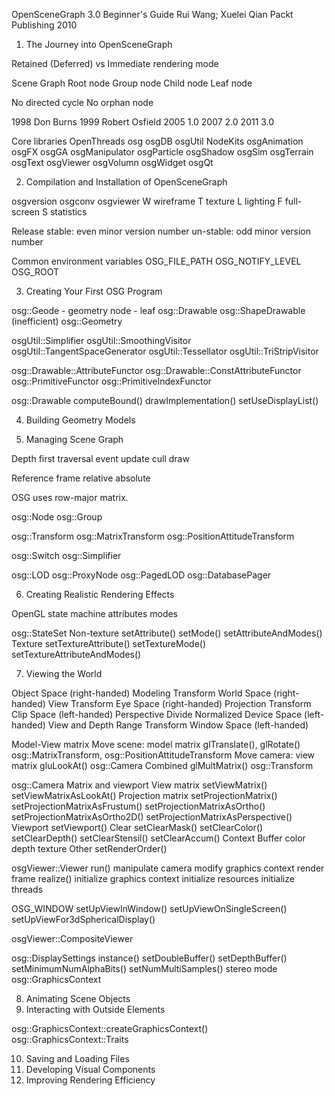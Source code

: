 OpenSceneGraph 3.0 Beginner's Guide
Rui Wang; Xuelei Qian
Packt Publishing
2010

1. The Journey into OpenSceneGraph

Retained (Deferred) vs Immediate rendering mode

Scene Graph
Root node
Group node
Child node
Leaf node

No directed cycle
No orphan node

1998 Don Burns
1999 Robert Osfield
2005 1.0
2007 2.0
2011 3.0

Core libraries
    OpenThreads
    osg
    osgDB
    osgUtil
NodeKits
    osgAnimation
    osgFX
    osgGA
    osgManipulator
    osgParticle
    osgShadow
    osgSim
    osgTerrain
    osgText
    osgViewer
    osgVolumn
    osgWidget
    osgQt

2. Compilation and Installation of OpenSceneGraph

osgversion
osgconv
osgviewer
    W wireframe
    T texture
    L lighting
    F full-screen
    S statistics

Release
    stable: even minor version number
    un-stable: odd minor version number

Common environment variables
    OSG_FILE_PATH
    OSG_NOTIFY_LEVEL
    OSG_ROOT

3. Creating Your First OSG Program

osg::Geode - geometry node - leaf
    osg::Drawable
        osg::ShapeDrawable (inefficient)
        osg::Geometry

osgUtil::Simplifier
osgUtil::SmoothingVisitor
osgUtil::TangentSpaceGenerator
osgUtil::Tessellator
osgUtil::TriStripVisitor

osg::Drawable::AttributeFunctor
osg::Drawable::ConstAttributeFunctor
osg::PrimitiveFunctor
osg::PrimitiveIndexFunctor

osg::Drawable
    computeBound()
    drawImplementation()
    setUseDisplayList()

4. Building Geometry Models

5. Managing Scene Graph

Depth first traversal
    event
    update
    cull
    draw

Reference frame
    relative
    absolute

OSG uses row-major matrix.

osg::Node
osg::Group

osg::Transform
osg::MatrixTransform
osg::PositionAttitudeTransform

osg::Switch
osg::Simplifier

osg::LOD
osg::ProxyNode
osg::PagedLOD
osg::DatabasePager

6. Creating Realistic Rendering Effects

OpenGL state machine
    attributes
    modes

osg::StateSet
    Non-texture
        setAttribute()
        setMode()
        setAttributeAndModes()
    Texture
        setTextureAttribute()
        setTextureMode()
        setTextureAttributeAndModes()

7. Viewing the World

Object Space (right-handed)
    Modeling Transform
World Space (right-handed)
    View Transform
Eye Space (right-handed)
    Projection Transform
Clip Space (left-handed)
    Perspective Divide
Normalized Device Space (left-handed)
    View and Depth Range Transform
Window Space (left-handed)

Model-View matrix
    Move scene: model matrix
        glTranslate(), glRotate()
        osg::MatrixTransform, osg::PositionAttitudeTransform
    Move camera: view matrix
        gluLookAt()
        osg::Camera
    Combined
        glMultMatrix()
        osg::Transform

osg::Camera
    Matrix and viewport
        View matrix
            setViewMatrix()
            setViewMatrixAsLookAt()
        Projection matrix
            setProjectionMatrix()
            setProjectionMatrixAsFrustum()
            setProjectionMatrixAsOrtho()
            setProjectionMatrixAsOrtho2D()
            setProjectionMatrixAsPerspective()
        Viewport
            setViewport()
    Clear
        setClearMask()
        setClearColor()
        setClearDepth()
        setClearStensil()
        setClearAccum()
    Context
    Buffer
        color
        depth
        texture
    Other
        setRenderOrder()

osgViewer::Viewer
    run()
        manipulate camera
        modify graphics context
        render frame
    realize()
        initialize graphics context
        initialize resources
        initialize threads

OSG_WINDOW
setUpViewInWindow()
setUpViewOnSingleScreen()
setUpViewFor3dSphericalDisplay()

osgViewer::CompositeViewer

osg::DisplaySettings
    instance()
    setDoubleBuffer()
    setDepthBuffer()
    setMinimumNumAlphaBits()
    setNumMultiSamples()
    stereo mode
osg::GraphicsContext

8. Animating Scene Objects
9. Interacting with Outside Elements

osg::GraphicsContext::createGraphicsContext()
osg::GraphicsContext::Traits

10. Saving and Loading Files
11. Developing Visual Components
12. Improving Rendering Efficiency
